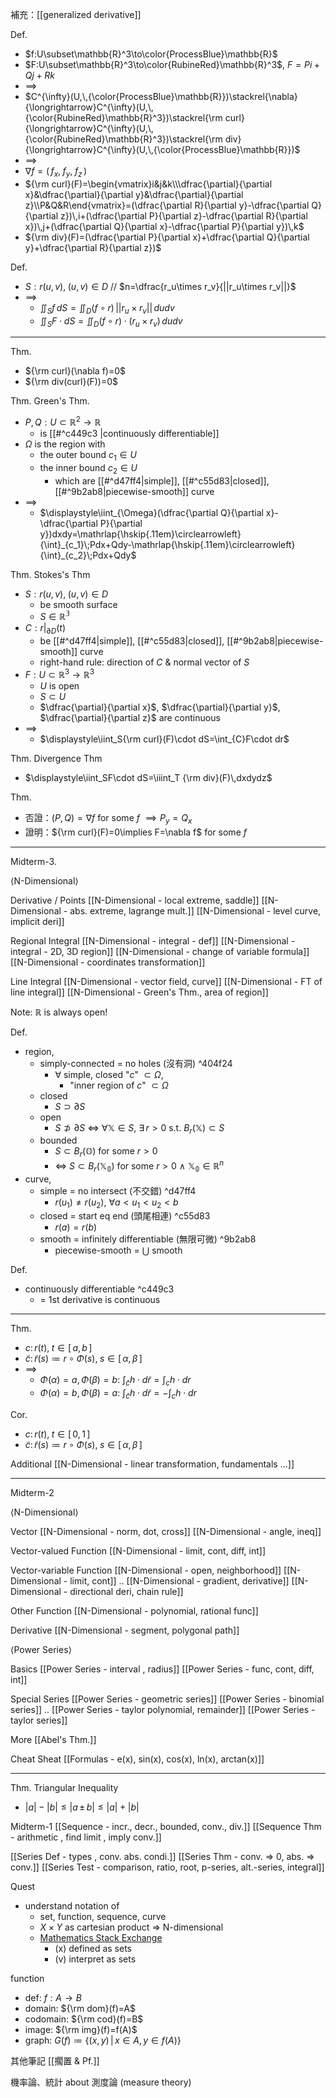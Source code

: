 
補充：[[generalized derivative]]

Def.
- $f:U\subset\mathbb{R}^3\to\color{ProcessBlue}\mathbb{R}$
- $F:U\subset\mathbb{R}^3\to\color{RubineRed}\mathbb{R}^3$, $F=Pi+Qj+Rk$
- $\implies$
- $C^{\infty}(U,\,{\color{ProcessBlue}\mathbb{R}})\stackrel{\nabla}{\longrightarrow}C^{\infty}(U,\,{\color{RubineRed}\mathbb{R}^3})\stackrel{\rm curl}{\longrightarrow}C^{\infty}(U,\,{\color{RubineRed}\mathbb{R}^3})\stackrel{\rm div}{\longrightarrow}C^{\infty}(U,\,{\color{ProcessBlue}\mathbb{R}})$
- $\implies$
- $\nabla f=(\,f_x,\;f_y,\;f_z\,)$
- ${\rm curl}(F)=\begin{vmatrix}i&j&k\\\dfrac{\partial}{\partial x}&\dfrac{\partial}{\partial y}&\dfrac{\partial}{\partial z}\\P&Q&R\end{vmatrix}=(\dfrac{\partial R}{\partial y}-\dfrac{\partial Q}{\partial z})\,i+(\dfrac{\partial P}{\partial z}-\dfrac{\partial R}{\partial x})\,j+(\dfrac{\partial Q}{\partial x}-\dfrac{\partial P}{\partial y})\,k$
- ${\rm div}(F)=(\dfrac{\partial P}{\partial x}+\dfrac{\partial Q}{\partial y}+\dfrac{\partial R}{\partial z})$

Def.
- $S:r(u,\,v),\;(u,\,v)\in D$  //  $n=\dfrac{r_u\times r_v}{||r_u\times r_v||}$
- $\implies$
	- $\displaystyle\iint_Sf\, dS=\iint_{D}(f\circ r)\,||r_u\times r_v||\,dudv$
	- $\displaystyle\iint_SF\cdot dS=\iint_{D}(f\circ r)\cdot(r_u\times r_v)\,dudv$

---

Thm.
- ${\rm curl}(\nabla f)=0$
- ${\rm div(curl}(F))=0$


Thm. Green's Thm.
- $P,Q:U\subset\mathbb{R}^2\to\mathbb{R}$
	- is [[#^c449c3 |continuously differentiable]]
- $\Omega$ is the region with
	- the outer bound $c_1\in U$
	- the inner bound $c_2\in U$
		- which are [[#^d47ff4|simple]], [[#^c55d83|closed]], [[#^9b2ab8|piecewise-smooth]] curve
- $\implies$
	- $\displaystyle\iint_{\Omega}(\dfrac{\partial Q}{\partial x}-\dfrac{\partial P}{\partial y})dxdy=\mathrlap{\hskip{.11em}\circlearrowleft}{\int}_{c_1}\;Pdx+Qdy-\mathrlap{\hskip{.11em}\circlearrowleft}{\int}_{c_2}\;Pdx+Qdy$


Thm. Stokes's Thm
- $S:r(u,\,v),\;(u,\,v)\in D$
	- be smooth surface
	- $S\in\mathbb{R^3}$
- $C:r\big|_{\partial D}(t)$
	- be [[#^d47ff4|simple]], [[#^c55d83|closed]], [[#^9b2ab8|piecewise-smooth]] curve
	- right-hand rule: direction of $C$ & normal vector of $S$
- $F:U\subset\mathbb{R}^3\to\mathbb{R}^3$
	- $U$ is open
	- $S\subset U$
	- $\dfrac{\partial}{\partial x}$, $\dfrac{\partial}{\partial y}$, $\dfrac{\partial}{\partial z}$ are continuous
- $\implies$
	- $\displaystyle\iint_S{\rm curl}(F)\cdot dS=\int_{C}F\cdot dr$


Thm. Divergence Thm
- $\displaystyle\iint_SF\cdot dS=\iiint_T {\rm div}(F)\,dxdydz$


Thm.
- 否證：$(P,\,Q)=\nabla f$  for some $f$ $\implies P_y=Q_x$
- 證明：${\rm curl}(F)=0\implies F=\nabla f$  for some $f$

---


Midterm-3. 

⟨N-Dimensional⟩

Derivative / Points
[[N-Dimensional - local extreme, saddle]]
[[N-Dimensional - abs. extreme, lagrange mult.]]
[[N-Dimensional - level curve, implicit deri]]

Regional Integral
[[N-Dimensional - integral - def]]
[[N-Dimensional - integral - 2D, 3D region]]
[[N-Dimensional - change of variable formula]]
[[N-Dimensional - coordinates transformation]]

Line Integral
[[N-Dimensional - vector field, curve]]
[[N-Dimensional - FT of line integral]]
[[N-Dimensional - Green's Thm., area of region]]

Note: $\mathbb{R}$ is always open!

Def.
- region,
	- simply-connected = no holes  (沒有洞) ^404f24
		- $\forall$ simple, closed "$c$" $\subset\Omega$, 
			- "inner region of $c$" $\subset\Omega$ 
	- closed
		- $S\supset\partial S$
	- open
		- $S\not\supset\partial S$ $\iff$ $\forall \mathbb{X}\in S$, $\exists\,r>0$ s.t. $B_r(\mathbb{X})\subset S$
	- bounded
		- $S\subset B_{r}(\mathbb{O})$  for some $r>0$
		- $\iff$ $S\subset B_{r}(\mathbb{X_0})$  for some $r>0$ $\land$ $\mathbb{X_0}\in \mathbb{R}^n$ 
- curve,
	- simple = no intersect        (不交錯) ^d47ff4
		- $r(u_1)\neq r(u_2)$, $\forall a<u_1<u_2<b$
	- closed = start eq end        (頭尾相連) ^c55d83
		- $r(a)=r(b)$
	- smooth = infinitely differentiable (無限可微) ^9b2ab8
		- piecewise-smooth = $\bigcup$ smooth

Def.
- continuously differentiable ^c449c3
	- = 1st derivative is continuous

---

Thm.
- $c:\,r(t),\;t\in[\,a,\,b\,]$
- $\tilde c:\,\tilde r(s)\coloneqq r\circ\Phi(s),\;s\in[\,\alpha,\,\beta\,]$
- $\implies$
	- $\Phi(\alpha)=a,\,\Phi(\beta)=b$: $\displaystyle\int_{\tilde c}h\cdot d{\tilde r}=\displaystyle\int_{ c}h\cdot dr$
	- $\Phi(\alpha)=b,\,\Phi(\beta)=a$: $\displaystyle\int_{\tilde c}h\cdot d{\tilde r}=-\displaystyle\int_{ c}h\cdot dr$

Cor.
- $c:\,r(t),\;t\in[\,0,\,1\,]$
- $\tilde c:\,\tilde r(s)\coloneqq r\circ\Phi(s),\;s\in[\,\alpha,\,\beta\,]$

Additional
[[N-Dimensional - linear transformation, fundamentals ...]]

---

Midterm-2

⟨N-Dimensional⟩

Vector
[[N-Dimensional - norm, dot, cross]]
[[N-Dimensional - angle, ineq]]

Vector-valued Function
[[N-Dimensional - limit, cont, diff, int]]

Vector-variable Function
[[N-Dimensional - open, neighborhood]]
[[N-Dimensional - limit, cont]]
..
[[N-Dimensional - gradient, derivative]]
[[N-Dimensional - directional deri, chain rule]]

Other Function
[[N-Dimensional - polynomial, rational func]]

Derivative
[[N-Dimensional - segment, polygonal path]]

⟨Power Series⟩

Basics
[[Power Series - interval , radius]]
[[Power Series - func, cont, diff, int]]

Special Series
[[Power Series - geometric series]]
[[Power Series - binomial series]]
..
[[Power Series - taylor polynomial, remainder]]
[[Power Series - taylor series]]

More
[[Abel's Thm.]]

Cheat Sheat
[[Formulas - e(x), sin(x), cos(x), ln(x), arctan(x)]]

---

Thm. Triangular Inequality
- $|a|-|b|\leq|a\,\pm\, b|\leq|a|+|b|$

Midterm-1
[[Sequence - incr., decr., bounded, conv., div.]]
[[Sequence Thm - arithmetic , find limit , imply conv.]]

[[Series Def - types , conv. abs. condi.]]
[[Series Thm - conv. => 0,  abs. => conv.]]
[[Series Test - comparison, ratio, root, p-series, alt.-series, integral]]

Quest
- understand notation of
	- set, function, sequence, curve
	- $X\times Y$ as cartesian product => N-dimensional
	- [Mathematics Stack Exchange](https://math.stackexchange.com/questions/479936/in-what-manner-are-functions-sets)
		- (x) defined as sets
		- (v) interpret as sets

function
- def:      $f:A\to B$
- domain:   ${\rm dom}(f)=A$
- codomain: ${\rm cod}(f)=B$
- image:    ${\rm img}(f)=f(A)$
- graph:    $G(f)\coloneqq\{(x,\,y)\,|\,x\in A,\,y\in f(A)\}$


其他筆記
[[擱置 & Pf.]]

機率論、統計 about 測度論 (measure theory)